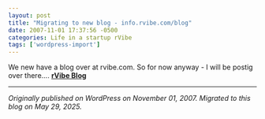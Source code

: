 ```yaml
---
layout: post
title: "Migrating to new blog - info.rvibe.com/blog"
date: 2007-11-01 17:37:56 -0500
categories: Life in a startup rVibe
tags: ['wordpress-import']
---
```


We new have a blog over at rvibe.com. So for now anyway - I will be postig over there.... **[rVibe Blog](http://info.rvibe.com/blog "rVibe Blog")**

---

*Originally published on WordPress on November 01, 2007. Migrated to this blog on May 29, 2025.*
